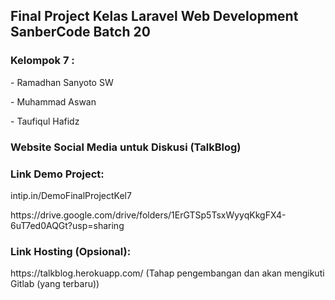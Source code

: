 <h2>Final Project Kelas Laravel Web Development SanberCode Batch 20</h2>
<h3>Kelompok 7 :</h3>
<p>- Ramadhan Sanyoto SW</p>
<p>- Muhammad Aswan</p>
<p>- Taufiqul Hafidz</p>

<h3>Website Social Media untuk Diskusi (TalkBlog)</h3>
<h3>Link Demo Project: </h3>
<p>intip.in/DemoFinalProjectKel7</p>
<p>https://drive.google.com/drive/folders/1ErGTSp5TsxWyyqKkgFX4-6uT7ed0AQGt?usp=sharing</p>
<h3>Link Hosting (Opsional): </h3>
<p>https://talkblog.herokuapp.com/ (Tahap pengembangan dan akan mengikuti Gitlab (yang terbaru))</p>
